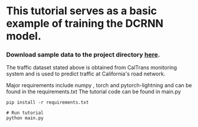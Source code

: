 # This tutorial serves as a basic example of training the DCRNN model.

### Download sample data to the project directory  [here](https://drive.google.com/drive/folders/1VB5OGQudoEOHCf0Y-J0wuDByU8OCcsMY?usp=sharing).


<p>
The traffic dataset stated above is obtained from CalTrans monitoring system and is used to predict traffic at California's road network.

Major requirements include numpy , torch and pytorch-lightning and can be found in the requirements.txt
The tutorial code can be found in main.py
</p>

```
pip install -r requirements.txt

# Run tutorial
python main.py
```
